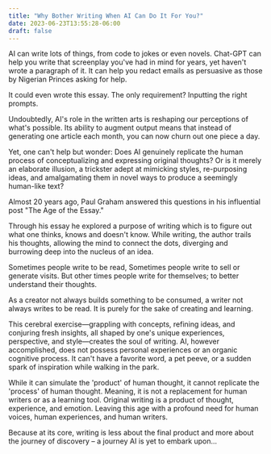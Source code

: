 ```yaml
---
title: "Why Bother Writing When AI Can Do It For You?"
date: 2023-06-23T13:55:28-06:00
draft: false
---
```


AI can write lots of things, from code to jokes or even novels. Chat-GPT can help you write that screenplay you've had in mind for years, yet haven't wrote a paragraph of it. It can help you redact emails as persuasive as those by Nigerian Princes asking for help.

It could even wrote this essay. The only requirement? Inputting the right prompts.

Undoubtedly, AI's role in the written arts is reshaping our perceptions of what's possible. Its ability to augment output means that instead of generating one article each month, you can now churn out one piece a day. 

Yet, one can't help but wonder: Does AI genuinely replicate the human process of conceptualizing and expressing original thoughts? Or is it merely an elaborate illusion, a trickster adept at mimicking styles, re-purposing ideas, and amalgamating them in novel ways to produce a seemingly human-like text?

Almost 20 years ago, Paul Graham answered this questions in his influential post "The Age of the Essay."

Through his essay he explored a purpose of writing which is to figure out what one thinks, knows and doesn't know. While writing, the author trails his thoughts, allowing the mind to connect the dots, diverging and burrowing deep into the nucleus of an idea.

Sometimes people write to be read, Sometimes people write to sell or generate visits. But other times people write for themselves; to better understand their thoughts. 

As a creator not always builds something to be consumed, a writer not always writes to be read. It is purely for the sake of creating and learning.

This cerebral exercise—grappling with concepts, refining ideas, and conjuring fresh insights, all shaped by one's unique experiences, perspective, and style—creates the soul of writing. AI, however accomplished, does not possess personal experiences or an organic cognitive process. It can't have a favorite word, a pet peeve, or a sudden spark of inspiration while walking in the park.

While it can simulate the 'product' of human thought, it cannot replicate the 'process' of human thought. Meaning, it is not a replacement for human writers or as a learning tool. Original writing is a product of thought, experience, and emotion. Leaving this age with a profound need for human voices, human experiences, and human writers. 

Because at its core, writing is less about the final product and more about the journey of discovery – a journey AI is yet to embark upon...
